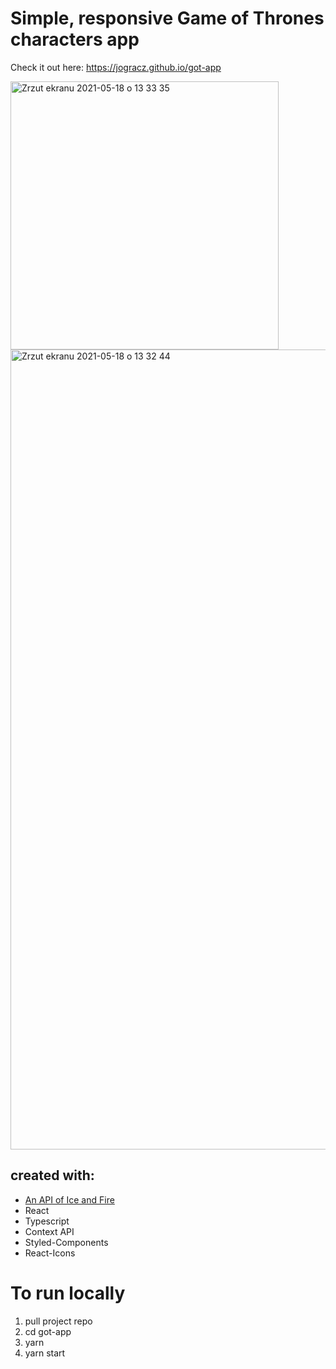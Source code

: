 # Simple, responsive Game of Thrones characters app

Check it out here: https://jogracz.github.io/got-app

<img width="429" alt="Zrzut ekranu 2021-05-18 o 13 33 35" src="https://user-images.githubusercontent.com/50405712/118644069-a7743b80-b7dd-11eb-893e-77e5ce75dd78.png">

<img width="1280" alt="Zrzut ekranu 2021-05-18 o 13 32 44" src="https://user-images.githubusercontent.com/50405712/118643986-8875a980-b7dd-11eb-9dab-00fc3cc1a0fe.png">

## created with:
 - [An API of Ice and Fire](https://anapioficeandfire.com/api)
 - React
 - Typescript
 - Context API
 - Styled-Components
 - React-Icons

# To run locally
 
  1. pull project repo 
  2. cd got-app
  3. yarn
  4. yarn start
